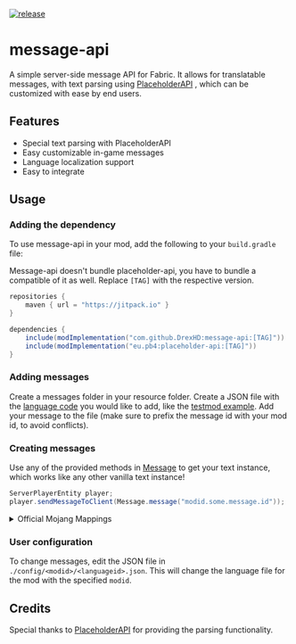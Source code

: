 [![release](https://jitpack.io/v/DrexHD/message-api.svg)](https://jitpack.io/#DrexHD/message-api)
# message-api

A simple server-side message API for Fabric. It allows for translatable messages, with text parsing using [PlaceholderAPI](https://placeholders.pb4.eu/)
, which can be customized with ease by end users.

## Features

- Special text parsing with PlaceholderAPI
- Easy customizable in-game messages
- Language localization support
- Easy to integrate

## Usage

### Adding the dependency

To use message-api in your mod, add the following to your `build.gradle` file:

Message-api doesn't bundle placeholder-api, you have to bundle a compatible of it as well.
Replace `[TAG]` with the respective version.
```groovy
repositories {
    maven { url = "https://jitpack.io" }
}

dependencies {
    include(modImplementation("com.github.DrexHD:message-api:[TAG]"))
    include(modImplementation("eu.pb4:placeholder-api:[TAG]"))
}
```

### Adding messages
Create a messages folder in your resource folder. Create a JSON file with the [language code](https://minecraft.fandom.com/wiki/Language#Languages) you would like to add, like the [testmod example](src/testMod/resources/messages/en_us.json).
Add your message to the file (make sure to prefix the message id with your mod id, to avoid conflicts). 

### Creating messages
Use any of the provided methods in [Message](src/main/java/me/drex/message/api/Message.java) to get your text instance, which works like any other vanilla text instance!
```java
ServerPlayerEntity player;
player.sendMessageToClient(Message.message("modid.some.message.id"));
```

<details>
<summary>Official Mojang Mappings</summary>

```java
ServerPlayer player;
player.sendSystemMessage(Message.message("modid.some.message.id"));
```
</details>

### User configuration
To change messages, edit the JSON file in `./config/<modid>/<languageid>.json`. This will change the language file for the mod with the specified `modid`.

## Credits

Special thanks to [PlaceholderAPI](https://placeholders.pb4.eu/) for providing the parsing functionality.
